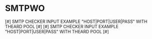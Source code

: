 # SMTPWO
[#] SMTP CHECKER  INPUT EXAMPLE "HOST|PORT|USER|PASS" WITH THEARD POOL [#]
[#] SMTP CHECKER INPUT EXAMPLE "HOST|PORT|USER|PASS" WITH THEARD POOL [#]
